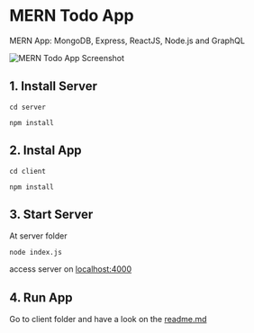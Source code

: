 # MERN Todo App
MERN App:  MongoDB, Express, ReactJS, Node.js and GraphQL

![MERN Todo App Screenshot](https://github.com/rafaelperozin/mern-todo-app/blob/master/mern-todo-app.png)


## 1. Install Server
```
cd server
```
```
npm install
```

## 2. Instal App
```
cd client
```
```
npm install
```

## 3. Start Server
At server folder
```
node index.js
```
access server on [localhost:4000](http://localhost:4000)

## 4. Run App
Go to client folder and have a look on the [readme.md](https://github.com/rafaelperozin/mern-todo-app/tree/master/client)